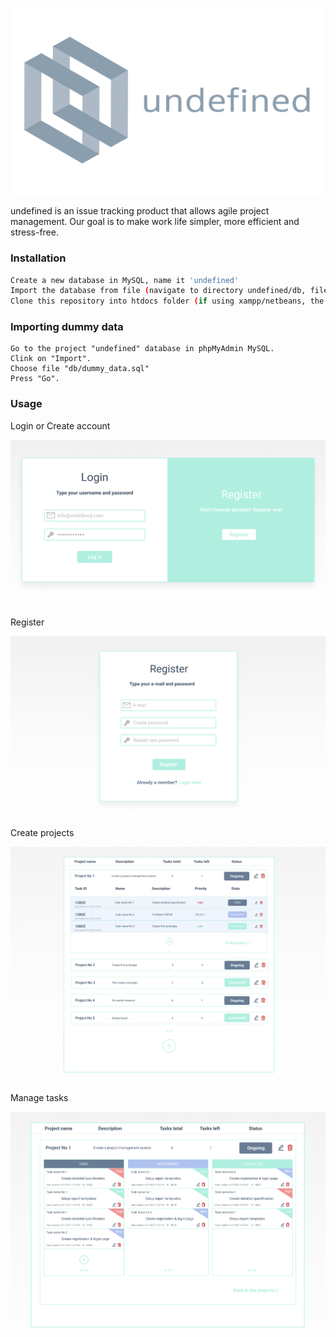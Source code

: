 ![logo_transparent](/public/img/logo_transparent.png)

undefined is an issue tracking product that allows agile project management. Our goal is to make work life simpler, more efficient and stress-free.  

### Installation

```bash
Create a new database in MySQL, name it 'undefined'
Import the database from file (navigate to directory undefined/db, file name: undefined.sql)  
Clone this repository into htdocs folder (if using xampp/netbeans, the location is: xampp/htdocs/undefined
```

### Importing dummy data

```
Go to the project "undefined" database in phpMyAdmin MySQL.
Clink on "Import".
Choose file "db/dummy_data.sql"
Press "Go".
```

### Usage

Login or Create account

![Login/Create account](/public/img/login.png)

Register

![Register](/public/img/register.png)

Create projects

![Create projects](/public/img/create_projects.png)

Manage tasks

![manage tasks](/public/img/manage_tasks.png)